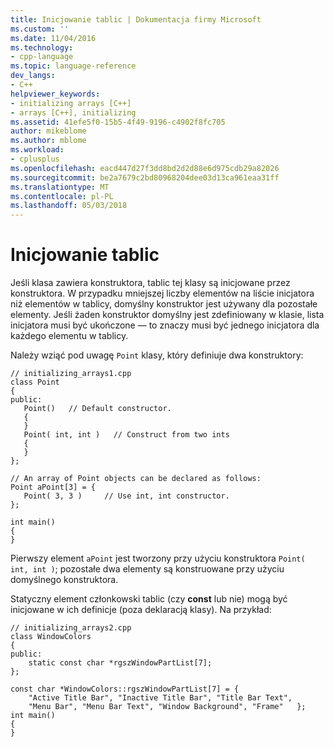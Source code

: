 ```yaml
---
title: Inicjowanie tablic | Dokumentacja firmy Microsoft
ms.custom: ''
ms.date: 11/04/2016
ms.technology:
- cpp-language
ms.topic: language-reference
dev_langs:
- C++
helpviewer_keywords:
- initializing arrays [C++]
- arrays [C++], initializing
ms.assetid: 41efe5f0-15b5-4f49-9196-c4902f8fc705
author: mikeblome
ms.author: mblome
ms.workload:
- cplusplus
ms.openlocfilehash: eacd447d27f3dd8bd2d2d88e6d975cdb29a82026
ms.sourcegitcommit: be2a7679c2bd80968204dee03d13ca961eaa31ff
ms.translationtype: MT
ms.contentlocale: pl-PL
ms.lasthandoff: 05/03/2018
---
```

# <a name="initializing-arrays"></a>Inicjowanie tablic
Jeśli klasa zawiera konstruktora, tablic tej klasy są inicjowane przez konstruktora. W przypadku mniejszej liczby elementów na liście inicjatora niż elementów w tablicy, domyślny konstruktor jest używany dla pozostałe elementy. Jeśli żaden konstruktor domyślny jest zdefiniowany w klasie, lista inicjatora musi być ukończone — to znaczy musi być jednego inicjatora dla każdego elementu w tablicy.  
  
 Należy wziąć pod uwagę `Point` klasy, który definiuje dwa konstruktory:  
  
```  
// initializing_arrays1.cpp  
class Point  
{  
public:  
   Point()   // Default constructor.  
   {  
   }  
   Point( int, int )   // Construct from two ints  
   {  
   }  
};  
  
// An array of Point objects can be declared as follows:  
Point aPoint[3] = {  
   Point( 3, 3 )     // Use int, int constructor.  
};  
  
int main()  
{  
}  
```  
  
 Pierwszy element `aPoint` jest tworzony przy użyciu konstruktora `Point( int, int )`; pozostałe dwa elementy są konstruowane przy użyciu domyślnego konstruktora.  
  
 Statyczny element członkowski tablic (czy **const** lub nie) mogą być inicjowane w ich definicje (poza deklaracją klasy). Na przykład:  
  
```  
// initializing_arrays2.cpp  
class WindowColors  
{  
public:  
    static const char *rgszWindowPartList[7];  
};  
  
const char *WindowColors::rgszWindowPartList[7] = {  
    "Active Title Bar", "Inactive Title Bar", "Title Bar Text",  
    "Menu Bar", "Menu Bar Text", "Window Background", "Frame"   };  
int main()  
{  
}  
```  
  
